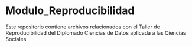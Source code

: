 # Modulo_Reproducibilidad
Este repositorio contiene archivos relacionados con el Taller de Reproducibilidad del Diplomado Ciencias de Datos aplicada a las Ciencias Sociales 
